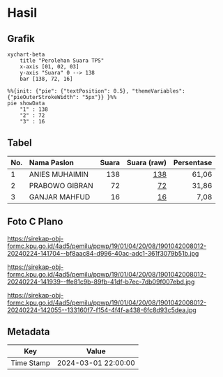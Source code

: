 # Hasil

## Grafik

```mermaid
xychart-beta
    title "Perolehan Suara TPS"
    x-axis [01, 02, 03]
    y-axis "Suara" 0 --> 138
    bar [138, 72, 16]
```

```mermaid
%%{init: {"pie": {"textPosition": 0.5}, "themeVariables": {"pieOuterStrokeWidth": "5px"}} }%%
pie showData
    "1" : 138
    "2" : 72
    "3" : 16
```

## Tabel

| No. | Nama Paslon    | Suara | Suara (raw) | Persentase |
|:--- |:-------------- | -----:| -----------:| ----------:|
| 1   | ANIES MUHAIMIN | 138   | [138][p-1]  | 61,06      |
| 2   | PRABOWO GIBRAN | 72    | [72][p-2]   | 31,86      |
| 3   | GANJAR MAHFUD  | 16    | [16][p-3]   | 7,08       |


[p-1]: https://github.com/gigit-pemilu/pemilu-2024-19-kepulauan-bangka-belitung/blob/main/pilpres/hitung-suara/sub/19-kepulauan-bangka-belitung/sub/01-bangka/sub/04-mendo-barat/sub/2008-kemuja/sub/012-tps/sub/paslon-1.txt
[p-2]: https://github.com/gigit-pemilu/pemilu-2024-19-kepulauan-bangka-belitung/blob/main/pilpres/hitung-suara/sub/19-kepulauan-bangka-belitung/sub/01-bangka/sub/04-mendo-barat/sub/2008-kemuja/sub/012-tps/sub/paslon-2.txt
[p-3]: https://github.com/gigit-pemilu/pemilu-2024-19-kepulauan-bangka-belitung/blob/main/pilpres/hitung-suara/sub/19-kepulauan-bangka-belitung/sub/01-bangka/sub/04-mendo-barat/sub/2008-kemuja/sub/012-tps/sub/paslon-3.txt

## Foto C Plano

https://sirekap-obj-formc.kpu.go.id/4ad5/pemilu/ppwp/19/01/04/20/08/1901042008012-20240224-141704--bf8aac84-d996-40ac-adc1-361f3079b51b.jpg

https://sirekap-obj-formc.kpu.go.id/4ad5/pemilu/ppwp/19/01/04/20/08/1901042008012-20240224-141939--ffe81c9b-89fb-41df-b7ec-7db09f007ebd.jpg

https://sirekap-obj-formc.kpu.go.id/4ad5/pemilu/ppwp/19/01/04/20/08/1901042008012-20240224-142055--133160f7-f154-4f4f-a438-6fc8d93c5dea.jpg


## Metadata

| Key        | Value               |
| ---------- | ------------------- |
| Time Stamp | 2024-03-01 22:00:00 |



